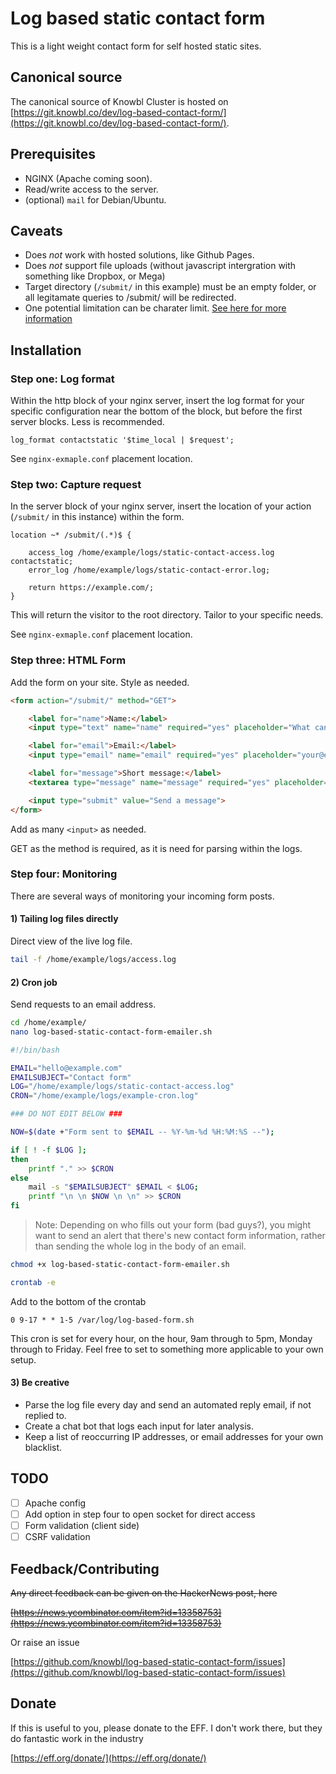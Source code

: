 # Log based static contact form

This is a light weight contact form for self hosted static sites.

## Canonical source

The canonical source of Knowbl Cluster is hosted on [https://git.knowbl.co/dev/log-based-contact-form/](https://git.knowbl.co/dev/log-based-contact-form/).

## Prerequisites

- NGINX (Apache coming soon).
- Read/write access to the server.
- (optional) `mail` for Debian/Ubuntu.

## Caveats

- Does *not* work with hosted solutions, like Github Pages.
- Does *not* support file uploads (without javascript intergration with something like Dropbox, or Mega)
- Target directory (`/submit/` in this example) must be an empty folder, or all legitamate queries to /submit/ will be redirected.
- One potential limitation can be charater limit. [See here for more information](http://stackoverflow.com/questions/2659952/maximum-length-of-http-get-request)

## Installation

### Step one: Log format

Within the http block of your nginx server, insert the log format for your specific configuration near the bottom of the block, but before the first server blocks. Less is recommended.

```nginx
log_format contactstatic '$time_local | $request';
```

See `nginx-exmaple.conf` placement location.

### Step two: Capture request

In the server block of your nginx server, insert the location of your action (`/submit/` in this instance) within the form.

```nginx
location ~* /submit/(.*)$ {

	access_log /home/example/logs/static-contact-access.log contactstatic;
	error_log /home/example/logs/static-contact-error.log;

	return https://example.com/;
}
```
This will return the visitor to the root directory. Tailor to your specific needs.

See `nginx-exmaple.conf` placement location.

### Step three: HTML Form

Add the form on your site. Style as needed.

```html
<form action="/submit/" method="GET">

	<label for="name">Name:</label>
	<input type="text" name="name" required="yes" placeholder="What can I call you?">

	<label for="email">Email:</label>
	<input type="email" name="email" required="yes" placeholder="your@email.com">

	<label for="message">Short message:</label>
	<textarea type="message" name="message" required="yes" placeholder="What do you want to say (in 140 characters)?" maxlength="140"></textarea>

	<input type="submit" value="Send a message">
</form>
```
Add as many `<input>` as needed.

GET as the method is required, as it is need for parsing within the logs.

### Step four: Monitoring

There are several ways of monitoring your incoming form posts.

#### 1) Tailing log files directly

Direct view of the live log file.

```bash
tail -f /home/example/logs/access.log
```

#### 2) Cron job

Send requests to an email address.

```bash
cd /home/example/
nano log-based-static-contact-form-emailer.sh
```

```bash
#!/bin/bash

EMAIL="hello@example.com"
EMAILSUBJECT="Contact form"
LOG="/home/example/logs/static-contact-access.log"
CRON="/home/example/logs/example-cron.log"

### DO NOT EDIT BELOW ###

NOW=$(date +"Form sent to $EMAIL -- %Y-%m-%d %H:%M:%S --");

if [ ! -f $LOG ];
then
	printf "." >> $CRON
else
	mail -s "$EMAILSUBJECT" $EMAIL < $LOG;
	printf "\n \n $NOW \n \n" >> $CRON
fi
```
>	Note: Depending on who fills out your form (bad guys?), you might want to send an alert that there's new contact form information, rather than sending the whole log in the body of an email.

```bash
chmod +x log-based-static-contact-form-emailer.sh
```

```bash
crontab -e
```
Add to the bottom of the crontab

```cron
0 9-17 * * 1-5 /var/log/log-based-form.sh
```
This cron is set for every hour, on the hour, 9am through to 5pm, Monday through to Friday. Feel free to set to something more applicable to your own setup.

#### 3) Be creative

- Parse the log file every day and send an automated reply email, if not replied to.
- Create a chat bot that logs each input for later analysis.
- Keep a list of reoccurring IP addresses, or email addresses for your own blacklist.

## TODO

- [ ] Apache config
- [ ] Add option in step four to open socket for direct access
- [ ] Form validation (client side)
- [ ] CSRF validation

## Feedback/Contributing

<strike>Any direct feedback can be given on the HackerNews post, here

[https://news.ycombinator.com/item?id=13358753](https://news.ycombinator.com/item?id=13358753)</strike>

Or raise an issue

[https://github.com/knowbl/log-based-static-contact-form/issues](https://github.com/knowbl/log-based-static-contact-form/issues)

## Donate

If this is useful to you, please donate to the EFF. I don't work there,
but they do fantastic work in the industry

[https://eff.org/donate/](https://eff.org/donate/)
